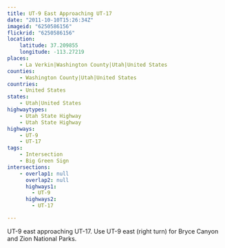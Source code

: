 ```yaml
---
title: UT-9 East Approaching UT-17
date: "2011-10-10T15:26:34Z"
imageid: "6250586156"
flickrid: "6250586156"
location:
    latitude: 37.209855
    longitude: -113.27219
places:
    - La Verkin|Washington County|Utah|United States
counties:
    - Washington County|Utah|United States
countries:
    - United States
states:
    - Utah|United States
highwaytypes:
    - Utah State Highway
    - Utah State Highway
highways:
    - UT-9
    - UT-17
tags:
    - Intersection
    - Big Green Sign
intersections:
    - overlap1: null
      overlap2: null
      highways1:
        - UT-9
      highways2:
        - UT-17

---
```

UT-9 east approaching UT-17.  Use UT-9 east (right turn) for Bryce Canyon and Zion National Parks.